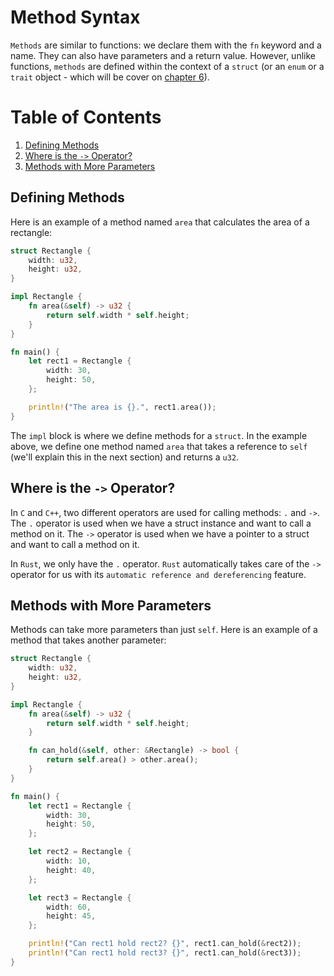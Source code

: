 # Method Syntax

`Methods` are similar to functions: we declare them with the ``fn`` keyword and a name. They can also have parameters and a return value. However, unlike functions, ``methods`` are defined within the context of a ``struct`` (or an ``enum`` or a ``trait`` object - which will be cover on [chapter 6](./../../06_enums_and_pattern_matching/readme.md)).

# Table of Contents

1. [Defining Methods](#defining-methods)
2. [Where is the ``->`` Operator?](#where-is-the-`->`-operator)
3. [Methods with More Parameters](#methods-with-more-parameters)

## Defining Methods

Here is an example of a method named ``area`` that calculates the area of a rectangle:

```rust
struct Rectangle {
    width: u32,
    height: u32,
}

impl Rectangle {
    fn area(&self) -> u32 {
        return self.width * self.height;
    }
}

fn main() {
    let rect1 = Rectangle {
        width: 30,
        height: 50,
    };

    println!("The area is {}.", rect1.area());
}
```

The ``impl`` block is where we define methods for a ``struct``. In the example above, we define one method named ``area`` that takes a reference to ``self`` (we'll explain this in the next section) and returns a ``u32``.

## Where is the ``->`` Operator?

In ``C`` and ``C++``, two different operators are used for calling methods: ``.`` and ``->``. The ``.`` operator is used when we have a struct instance and want to call a method on it. The ``->`` operator is used when we have a pointer to a struct and want to call a method on it.

In ``Rust``, we only have the `.` operator. ``Rust`` automatically takes care of the ``->`` operator for us with its ``automatic reference and dereferencing`` feature.

## Methods with More Parameters

Methods can take more parameters than just ``self``. Here is an example of a method that takes another parameter:

```rust
struct Rectangle {
    width: u32,
    height: u32,
}

impl Rectangle {
    fn area(&self) -> u32 {
        return self.width * self.height;
    }

    fn can_hold(&self, other: &Rectangle) -> bool {
        return self.area() > other.area();
    }
}

fn main() {
    let rect1 = Rectangle {
        width: 30,
        height: 50,
    };

    let rect2 = Rectangle {
        width: 10,
        height: 40,
    };

    let rect3 = Rectangle {
        width: 60,
        height: 45,
    };

    println!("Can rect1 hold rect2? {}", rect1.can_hold(&rect2));
    println!("Can rect1 hold rect3? {}", rect1.can_hold(&rect3));
}
```